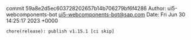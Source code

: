 commit 59a8e2d5ec603728202657b14b706279bf6f4286
Author: ui5-webcomponents-bot <ui5-webcomponents-bot@sap.com>
Date:   Fri Jun 30 14:25:17 2023 +0000

    chore(release): publish v1.15.1 [ci skip]
